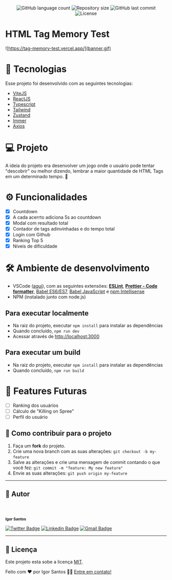 <p align="center">
  <img alt="GitHub language count" src="https://img.shields.io/github/languages/count/falaigor/tag-memory-test?color=%2304D361">

  <img alt="Repository size" src="https://img.shields.io/github/repo-size/falaigor/tag-memory-test">
  
  <img alt="GitHub last commit" src="https://img.shields.io/github/last-commit/falaigor/tag-memory-test">
    
  <img alt="License" src="https://img.shields.io/badge/license-MIT-brightgreen">
</p>

# HTML Tag Memory Test

![https://tag-memory-test.vercel.app/](banner.gif)

# 🚀 Tecnologias

Esse projeto foi desenvolvido com as seguintes tecnologias:

- [ViteJS](https://vitejs.dev/)
- [ReactJS](https://reactjs.org)
- [Typescript](https://www.typescriptlang.org/)
- [Tailwind](https://tailwindcss.com/)
- [Zustand](https://github.com/pmndrs/zustand)
- [Immer](https://immerjs.github.io/immer/)
- [Axios](https://axios-http.com/ptbr/)

# 💻 Projeto

A ideia do projeto era desenvolver um jogo onde o usuário pode tentar "descobrir" ou melhor dizendo, lembrar a maior quantidade de HTML Tags em um determinado tempo. 💜

# ⚙️ Funcionalidades

- [x] Countdown
- [x] A cada acerrto adiciona 5s ao countdown
- [x] Modal com resultado total
- [x] Contador de tags adinvinhadas e do tempo total
- [x] Login com Github
- [x] Ranking Top 5
- [x] Níveis de dificuldade

# 🛠️ Ambiente de desenvolvimento

- VSCode ([aqui](https://code.visualstudio.com)), com as seguintes extensões: [**ESLint**](https://marketplace.visualstudio.com/items?itemName=dbaeumer.vscode-eslint), [**Prettier - Code formatter**](https://marketplace.visualstudio.com/items?itemName=esbenp.prettier-vscode), [Babel ES6/ES7](https://marketplace.visualstudio.com/items?itemName=dzannotti.vscode-babel-coloring), [Babel JavaScript](https://marketplace.visualstudio.com/items?itemName=mgmcdermott.vscode-language-babel) e [npm Intellisense](https://marketplace.visualstudio.com/items?itemName=christian-kohler.npm-intellisense)
- NPM (instalado junto com node.js)

## Para executar localmente

- Na raiz do projeto, executar `npm install` para instalar as dependências
- Quando concluído, `npm run dev`
- Acessar através de <http://localhost:3000>

<!-- ## Para executar o conjunto de testes

- Na raiz do projeto, executar `npm install` para instalar as dependências
- Quando concluído, executar `npm run test`
  - Você também pode executar apenas os testes relacionados aos arquivos que alterou com `npm run test:watch`;
  - Você também pode executar para ver a cobertura de teste com `npm run test:coverage` -->

## Para executar um **build**

- Na raiz do projeto, executar `npm install` para instalar as dependências
- Quando concluído, `npm run build`

# 🚧 Features Futuras

- [ ] Ranking dos usuários
- [ ] Cálculo de "Killing on Spree"
- [ ] Perfil do usuário

## 💪 Como contribuir para o projeto

1. Faça um **fork** do projeto.
2. Crie uma nova branch com as suas alterações: `git checkout -b my-feature`
3. Salve as alterações e crie uma mensagem de commit contando o que você fez: `git commit -m "feature: My new feature"`
4. Envie as suas alterações: `git push origin my-feature`

---

## 🦸 Autor

<div style="border-radius: 50%;">
 <img style="border-radius: 50%;" src="https://avatars.githubusercontent.com/u/40046196?v=4" width="100px;" alt=""/>
</div>
<br />
<sub><b>Igor Santos</b></sub>

[![Twitter Badge](https://img.shields.io/badge/-@falaigors-1ca0f1?style=flat-square&labelColor=1ca0f1&logo=twitter&logoColor=white&link=https://twitter.com/falaigors)](https://twitter.com/falaigors) [![Linkedin Badge](https://img.shields.io/badge/-Igor-blue?style=flat-square&logo=Linkedin&logoColor=white&link=https://www.linkedin.com/in/tgmarinho/)](https://www.linkedin.com/in/falaigor/)
[![Gmail Badge](https://img.shields.io/badge/-falaigors@gmail.com-c14438?style=flat-square&logo=Gmail&logoColor=white&link=mailto:falaigors@gmail.com)](mailto:falaigors@gmail.com)

---

## 📝 Licença

Este projeto esta sobe a licença [MIT](./LICENSE).

Feito com ❤️ por Igor Santos 👋🏽 [Entre em contato!](https://www.linkedin.com/in/falaigor/)
